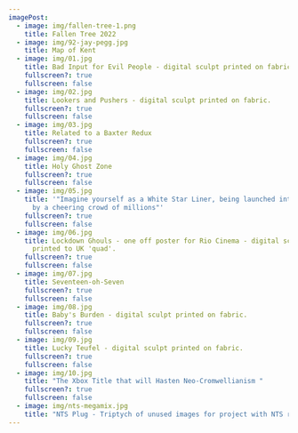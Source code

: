 ```yaml
---
imagePost:
  - image: img/fallen-tree-1.png
    title: Fallen Tree 2022
  - image: img/92-jay-pegg.jpg
    title: Map of Kent
  - image: img/01.jpg
    title: Bad Input for Evil People - digital sculpt printed on fabric.
    fullscreen?: true
    fullscreen: false
  - image: img/02.jpg
    title: Lookers and Pushers - digital sculpt printed on fabric.
    fullscreen?: true
    fullscreen: false
  - image: img/03.jpg
    title: Related to a Baxter Redux
    fullscreen?: true
    fullscreen: false
  - image: img/04.jpg
    title: Holy Ghost Zone
    fullscreen?: true
    fullscreen: false
  - image: img/05.jpg
    title: '"Imagine yourself as a White Star Liner, being launched into the ocean
      by a cheering crowd of millions"'
    fullscreen?: true
    fullscreen: false
  - image: img/06.jpg
    title: Lockdown Ghouls - one off poster for Rio Cinema - digital sculpture
      printed to UK 'quad'.
    fullscreen?: true
    fullscreen: false
  - image: img/07.jpg
    title: Seventeen-oh-Seven
    fullscreen?: true
    fullscreen: false
  - image: img/08.jpg
    title: Baby's Burden - digital sculpt printed on fabric.
    fullscreen?: true
    fullscreen: false
  - image: img/09.jpg
    title: Lucky Teufel - digital sculpt printed on fabric.
    fullscreen?: true
    fullscreen: false
  - image: img/10.jpg
    title: "The Xbox Title that will Hasten Neo-Cromwellianism "
    fullscreen?: true
    fullscreen: false
  - image: img/nts-megamix.jpg
    title: "NTS Plug - Triptych of unused images for project with NTS radio "
---
```

